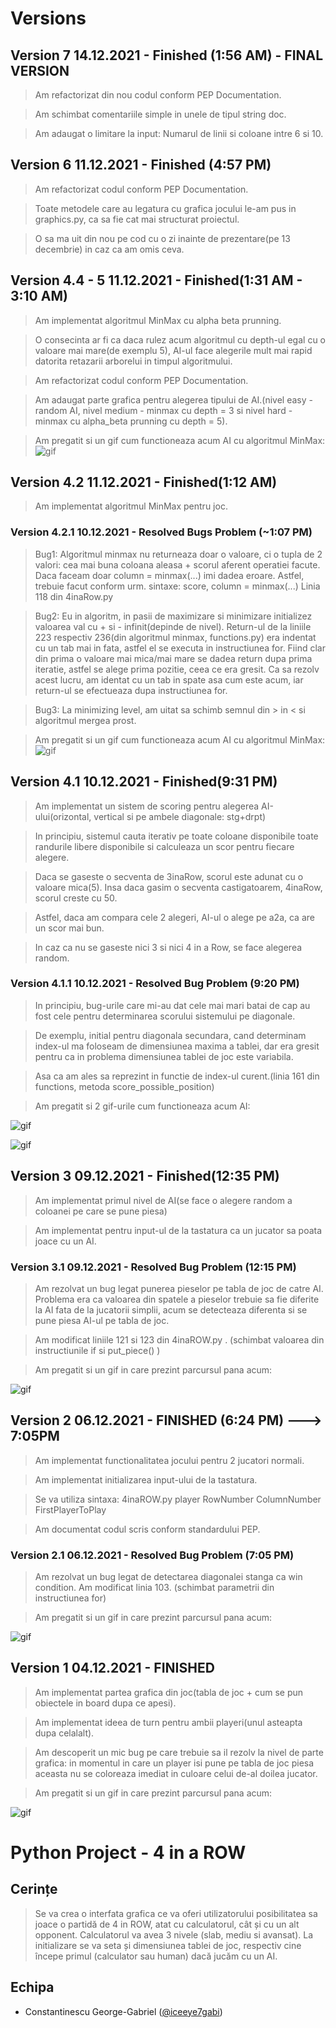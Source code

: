 # Versions

## Version 7 14.12.2021 - Finished (1:56 AM) - FINAL VERSION
>Am refactorizat din nou codul conform PEP Documentation.

>Am schimbat comentariile simple in unele de tipul string doc.

>Am adaugat o limitare la input: Numarul de linii si coloane intre 6 si 10.

## Version 6 11.12.2021 - Finished (4:57 PM)
>Am refactorizat codul conform PEP Documentation.

>Toate metodele care au legatura cu grafica jocului le-am pus in graphics.py, ca sa fie cat mai structurat proiectul.

>O sa ma uit din nou pe cod cu o zi inainte de prezentare(pe 13 decembrie) in caz ca am omis ceva.

## Version 4.4 - 5 11.12.2021 - Finished(1:31 AM - 3:10 AM)
>Am implementat algoritmul MinMax cu alpha beta prunning.

>O consecinta ar fi ca daca rulez acum algoritmul cu depth-ul egal cu o valoare mai mare(de exemplu 5), AI-ul face alegerile mult mai rapid datorita retazarii arborelui in timpul algoritmului.

>Am refactorizat codul conform PEP Documentation.

>Am adaugat parte grafica pentru alegerea tipului de AI.(nivel easy - random AI, nivel medium - minmax cu depth = 3 si nivel hard - minmax cu alpha_beta prunning cu depth = 5).

>Am pregatit si un gif cum functioneaza acum AI cu algoritmul MinMax:
![gif](https://media.giphy.com/media/OGkCRiWB4BvHwzIBEL/giphy.gif)
## Version 4.2 11.12.2021 - Finished(1:12 AM)
>Am implementat algoritmul MinMax pentru joc.

### Version 4.2.1 10.12.2021 - Resolved Bugs Problem (~1:07 PM)
> Bug1: Algoritmul minmax nu returneaza doar o valoare, ci o tupla de 2 valori: cea mai buna coloana aleasa + scorul aferent operatiei facute.
> Daca faceam doar column = minmax(...) imi dadea eroare. Astfel, trebuie facut conform urm. sintaxe: score, column = minmax(...)
> Linia 118 din 4inaRow.py

> Bug2: Eu in algoritm, in pasii de maximizare si minimizare initializez valoarea val cu + si - infinit(depinde de nivel).
> Return-ul de la liniile 223 respectiv 236(din algoritmul minmax, functions.py) era indentat cu un tab mai in fata, astfel el se executa in instructiunea for.
> Fiind clar din prima o valoare mai mica/mai mare se dadea return dupa prima iteratie, astfel se alege prima pozitie, ceea ce era gresit.
> Ca sa rezolv acest lucru, am identat cu un tab in spate asa cum este acum, iar return-ul se efectueaza dupa instructiunea for.

> Bug3: La minimizing level, am uitat sa schimb semnul din > in < si algoritmul mergea prost.

>Am pregatit si un gif cum functioneaza acum AI cu algoritmul MinMax:
![gif](https://media.giphy.com/media/YZEiu6ltYXFpic7tVx/giphy.gif)
## Version 4.1 10.12.2021 - Finished(9:31 PM)
>Am implementat un sistem de scoring pentru alegerea AI-ului(orizontal, vertical si pe ambele diagonale: stg+drpt)

>In principiu, sistemul cauta iterativ pe toate coloane disponibile toate randurile libere disponibile si calculeaza un scor pentru fiecare alegere.

>Daca se gaseste o secventa de 3inaRow, scorul este adunat cu o valoare mica(5). Insa daca gasim o secventa castigatoarem, 4inaRow, scorul creste cu 50. 

>Astfel, daca am compara cele 2 alegeri, AI-ul o alege pe a2a, ca are un scor mai bun.

>In caz ca nu se gaseste nici 3 si nici 4 in a Row, se face alegerea random.

### Version 4.1.1 10.12.2021 - Resolved Bug Problem (9:20 PM)
>In principiu, bug-urile care mi-au dat cele mai mari batai de cap au fost cele pentru determinarea scorului sistemului pe diagonale. 

>De exemplu, initial pentru diagonala secundara, cand determinam index-ul ma foloseam de dimensiunea maxima a tablei, dar era gresit pentru ca in problema dimensiunea tablei de joc este variabila.
 
>Asa ca am ales sa reprezint in functie de index-ul curent.(linia 161 din functions, metoda score_possible_position)

>Am pregatit si 2 gif-urile cum functioneaza acum AI:

![gif](https://media.giphy.com/media/qaQiej0GJkBwwRHKmy/giphy.gif)

![gif](https://media.giphy.com/media/bCLZ45HVcX5ACfPxm8/giphy.gif)
## Version 3 09.12.2021 - Finished(12:35 PM)
>Am implementat primul nivel de AI(se face o alegere random a coloanei pe care se pune piesa)

>Am implementat pentru input-ul de la tastatura ca un jucator sa poata joace cu un AI.


### Version 3.1 09.12.2021 - Resolved Bug Problem (12:15 PM)
> Am rezolvat un bug legat punerea pieselor pe tabla de joc de catre AI. Problema era ca valoarea din spatele a pieselor trebuie sa fie diferite la AI fata de la jucatorii simplii, acum se detecteaza diferenta si se pune piesa AI-ul pe tabla de joc.

> Am modificat liniile 121 si 123 din 4inaROW.py . (schimbat valoarea din instructiunile if si put_piece() )

>Am pregatit si un gif in care prezint parcursul pana acum:

 ![gif](https://media.giphy.com/media/VPt5zEpLcikH3SgCiU/giphy.gif)

## Version 2 06.12.2021 - FINISHED (6:24 PM) ---> 7:05PM
>Am implementat functionalitatea jocului pentru 2 jucatori normali.

>Am implementat initializarea input-ului de la tastatura. 

>Se va utiliza sintaxa: 4inaROW.py player RowNumber ColumnNumber FirstPlayerToPlay

>Am documentat codul scris conform standardului PEP.

### Version 2.1 06.12.2021 - Resolved Bug Problem (7:05 PM)
> Am rezolvat un bug legat de detectarea diagonalei stanga ca win condition.
> Am modificat linia 103. (schimbat parametrii din instructiunea for)

>Am pregatit si un gif in care prezint parcursul pana acum:

 ![gif](https://media0.giphy.com/media/wKZ8mxVbx3YQzuOMHD/giphy.gif)

 
## Version 1 04.12.2021 - FINISHED
> Am implementat partea grafica din joc(tabla de joc + cum se pun obiectele in board dupa ce apesi).

> Am implementat ideea de turn pentru ambii playeri(unul asteapta dupa celalalt).

> Am descoperit un mic bug pe care trebuie sa il rezolv la nivel de parte grafica: in momentul in care un player isi pune pe tabla de joc piesa aceasta nu se coloreaza imediat in culoare celui de-al doilea jucator.

> Am pregatit si un gif in care prezint parcursul pana acum:

![gif](https://media.giphy.com/media/N4nuDvxDuzZs05AkDQ/giphy.gif)



# Python Project  - 4 in a ROW

## Cerințe
>Se va crea o interfata grafica ce va oferi utilizatorului posibilitatea sa joace o partidă de 4 in
ROW, atat cu calculatorul, cât și cu un alt opponent. Calculatorul va avea 3 nivele (slab,
mediu si avansat). La initializare se va seta și dimensiunea tablei de joc, respectiv cine începe
primul (calculator sau human) dacă jucăm cu un AI.

## Echipa
- Constantinescu George-Gabriel ([@iceeye7gabi](https://github.com/iceeye7gabi))
